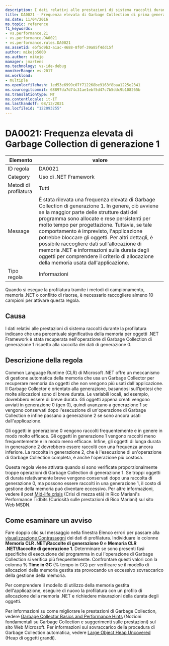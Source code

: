 ```yaml
---
description: I dati relativi alle prestazioni di sistema raccolti durante la profilatura indicano che una percentuale significativa della memoria per oggetti .NET Framework è stata recuperata nell'operazione di Garbage Collection di generazione 1 rispetto alla raccolta dei dati di generazione 0.
title: DA0021 - Frequenza elevata di Garbage Collection di prima generazione | Microsoft Docs
ms.date: 11/04/2016
ms.topic: reference
f1_keywords:
- vs.performance.21
- vs.performance.DA0021
- vs.performance.rules.DA0021
ms.assetid: ebf5d9b3-a1ac-4688-8f0f-39a85f4dd15f
author: mikejo5000
ms.author: mikejo
manager: jmartens
ms.technology: vs-ide-debug
monikerRange: vs-2017
ms.workload:
- multiple
ms.openlocfilehash: 1ed53e6999c07f712268be9163f8baa1225e2341
ms.sourcegitcommit: 68897da7d74c31ae1ebf5d47c7b5ddc9b108265b
ms.translationtype: MT
ms.contentlocale: it-IT
ms.lasthandoff: 08/13/2021
ms.locfileid: "122093255"
---
```

# <a name="da0021-high-rate-of-gen-1-garbage-collections"></a>DA0021: Frequenza elevata di Garbage Collection di generazione 1

|Elemento|valore|
|-|-|
|ID regola|DA0021|
|Category|Uso di .NET Framework|
|Metodi di profilatura|Tutti|
|Message|È stata rilevata una frequenza elevata di Garbage Collection di generazione 1. In genere, ciò avviene se la maggior parte delle strutture dati del programma sono allocate e rese persistenti per molto tempo per progettazione. Tuttavia, se tale comportamento è imprevisto, l'applicazione potrebbe bloccare gli oggetti. Per altri dettagli, è possibile raccogliere dati sull'allocazione di memoria .NET e informazioni sulla durata degli oggetti per comprendere il criterio di allocazione della memoria usata dall'applicazione.|
|Tipo regola|Informazioni|

 Quando si esegue la profilatura tramite i metodi di campionamento, memoria .NET o conflitto di risorse, è necessario raccogliere almeno 10 campioni per attivare questa regola.

## <a name="cause"></a>Causa
 I dati relativi alle prestazioni di sistema raccolti durante la profilatura indicano che una percentuale significativa della memoria per oggetti .NET Framework è stata recuperata nell'operazione di Garbage Collection di generazione 1 rispetto alla raccolta dei dati di generazione 0.

## <a name="rule-description"></a>Descrizione della regola
 Common Language Runtime (CLR) di Microsoft .NET offre un meccanismo di gestione automatica della memoria che usa un Garbage Collector per recuperare memoria da oggetti che non vengono più usati dall'applicazione. Il Garbage Collector è orientato alla generazione, basandosi sull'ipotesi che molte allocazioni sono di breve durata. Le variabili locali, ad esempio, dovrebbero essere di breve durata. Gli oggetti appena creati vengono avviati in generazione 0 (gen 0), quindi avanzano a generazione 1 se vengono conservati dopo l'esecuzione di un'operazione di Garbage Collection e infine passano a generazione 2 se sono ancora usati dall'applicazione.

 Gli oggetti in generazione 0 vengono raccolti frequentemente e in genere in modo molto efficace. Gli oggetti in generazione 1 vengono raccolti meno frequentemente e in modo meno efficace. Infine, gli oggetti di lunga durata in generazione 2 dovrebbero essere raccolti con una frequenza ancora inferiore. La raccolta in generazione 2, che è l'esecuzione di un'operazione di Garbage Collection completa, è anche l'operazione più costosa.

 Questa regola viene attivata quando si sono verificate proporzionalmente troppe operazioni di Garbage Collection di generazione 1. Se troppi oggetti di durata relativamente breve vengono conservati dopo una raccolta di generazione 0, ma possono essere raccolti in una generazione 1, il costo di gestione della memoria può diventare eccessivo. Per altre informazioni, vedere il post [Mid-life crisis](/archive/blogs/ricom/mid-life-crisis) (Crisi di mezza età) in Rico Mariani's Performance Tidbits (Curiosità sulle prestazioni di Rico Mariani) sul sito Web MSDN.

## <a name="how-to-investigate-a-warning"></a>Come esaminare un avviso
 Fare doppio clic sul messaggio nella finestra Elenco errori per passare alla [visualizzazione Contrassegni](../profiling/marks-view.md) dei dati di profilatura. Individuare le colonne **Memoria CLR .NET\\Raccolte di generazione 0** e **Memoria CLR .NET\\Raccolte di generazione 1**. Determinare se sono presenti fasi specifiche di esecuzione del programma in cui l'operazione di Garbage Collection si verifica più frequentemente. Confrontare questi valori con la colonna **% Time in GC** (% tempo in GC) per verificare se il modello di allocazioni della memoria gestita sta provocando un eccessivo sovraccarico della gestione della memoria.

 Per comprendere il modello di utilizzo della memoria gestita dell'applicazione, eseguire di nuovo la profilatura con un profilo di allocazione della memoria .NET e richiedere misurazioni della durata degli oggetti.

 Per informazioni su come migliorare le prestazioni di Garbage Collection, vedere [Garbage Collector Basics and Performance Hints](/previous-versions/dotnet/articles/ms973837(v=msdn.10)) (Nozioni fondamentali su Garbage Collection e suggerimenti sulle prestazioni) sul sito Web Microsoft. Per informazioni sul sovraccarico della procedura di Garbage Collection automatica, vedere [Large Object Heap Uncovered](/archive/msdn-magazine/2008/june/clr-inside-out-large-object-heap-uncovered) (Heap di oggetti grandi).
